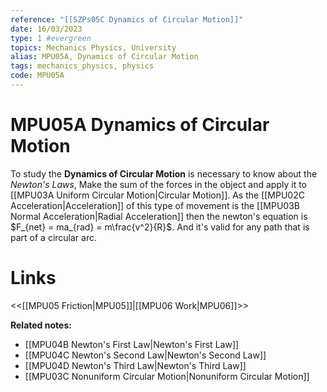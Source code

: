 ```yaml
---
reference: "[[SZPs05C Dynamics of Circular Motion]]"
date: 16/03/2023
type: 1 #evergreen
topics: Mechanics Physics, University
alias: MPU05A, Dynamics of Circular Motion
tags: mechanics_physics, physics
code: MPU05A
---
```

# MPU05A Dynamics of Circular Motion

To study the **Dynamics of Circular Motion** is necessary to know about the *Newton's Laws*, Make the sum of the forces in the object and apply it to [[MPU03A Uniform Circular Motion|Circular Motion]]. As the [[MPU02C Acceleration|Acceleration]] of this type of movement is the [[MPU03B Normal Acceleration|Radial Acceleration]] then the newton's equation is $F_{net} = ma_{rad} = m\frac{v^2}{R}$. And it's valid for any path that is part of a circular arc. 


# Links
<<[[MPU05 Friction|MPU05]]|[[MPU06 Work|MPU06]]>>

**Related notes:**
- [[MPU04B Newton's First Law|Newton's First Law]]
- [[MPU04C Newton's Second Law|Newton's Second Law]]
- [[MPU04D Newton's Third Law|Newton's Third Law]]
- [[MPU03C Nonuniform Circular Motion|Nonuniform Circular Motion]]
